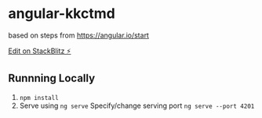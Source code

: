 # angular-kkctmd
based on steps from https://angular.io/start

[Edit on StackBlitz ⚡️](https://stackblitz.com/edit/angular-kkctmd)

## Runnning Locally

1. `npm install`
2. Serve using `ng serve`
  Specify/change serving port `ng serve --port 4201`
